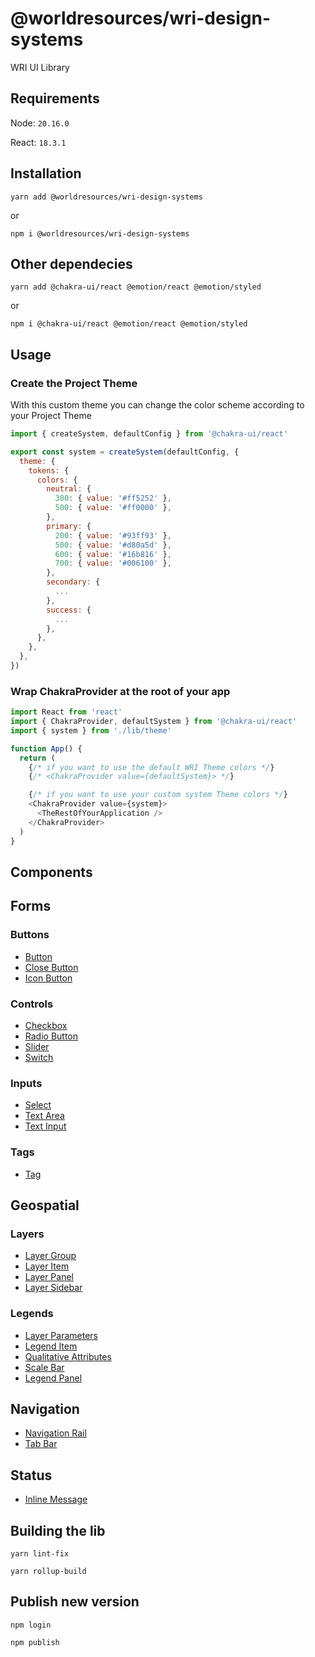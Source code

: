 # @worldresources/wri-design-systems

WRI UI Library

## Requirements

Node: `20.16.0`

React: `18.3.1`

## Installation

```
yarn add @worldresources/wri-design-systems
```

or

```
npm i @worldresources/wri-design-systems
```

## Other dependecies

```
yarn add @chakra-ui/react @emotion/react @emotion/styled
```

or

```
npm i @chakra-ui/react @emotion/react @emotion/styled
```

## Usage

### Create the Project Theme

With this custom theme you can change the color scheme according to your Project Theme

```js
import { createSystem, defaultConfig } from '@chakra-ui/react'

export const system = createSystem(defaultConfig, {
  theme: {
    tokens: {
      colors: {
        neutral: {
          300: { value: '#ff5252' },
          500: { value: '#ff0000' },
        },
        primary: {
          200: { value: '#93ff93' },
          500: { value: '#d80a5d' },
          600: { value: '#16b816' },
          700: { value: '#006100' },
        },
        secondary: {
          ...
        },
        success: {
          ...
        },
      },
    },
  },
})
```

### Wrap ChakraProvider at the root of your app

```js
import React from 'react'
import { ChakraProvider, defaultSystem } from '@chakra-ui/react'
import { system } from './lib/theme'

function App() {
  return (
    {/* if you want to use the default WRI Theme colors */}
    {/* <ChakraProvider value={defaultSystem}> */}

    {/* if you want to use your custom system Theme colors */}
    <ChakraProvider value={system}>
      <TheRestOfYourApplication />
    </ChakraProvider>
  )
}
```

## Components

## Forms

### Buttons

- [Button](https://github.com/wri/wri-design-systems/tree/main/src/components/Forms/Buttons/Button)
- [Close Button](https://github.com/wri/wri-design-systems/tree/main/src/components/Forms/Buttons/CloseButton)
- [Icon Button](https://github.com/wri/wri-design-systems/tree/main/src/components/Forms/Buttons/IconButton)

### Controls

- [Checkbox](https://github.com/wri/wri-design-systems/tree/main/src/components/Forms/Controls/Checkbox)
- [Radio Button](https://github.com/wri/wri-design-systems/tree/main/src/components/Forms/Controls/Radio)
- [Slider](https://github.com/wri/wri-design-systems/tree/main/src/components/Forms/Controls/Slider)
- [Switch](https://github.com/wri/wri-design-systems/tree/main/src/components/Forms/Controls/Switch)

### Inputs

- [Select](https://github.com/wri/wri-design-systems/tree/main/src/components/Forms/Inputs/Select)
- [Text Area](https://github.com/wri/wri-design-systems/tree/main/src/components/Forms/Inputs/Textarea)
- [Text Input](https://github.com/wri/wri-design-systems/tree/main/src/components/Forms/Inputs/TextInput)

### Tags

- [Tag](https://github.com/wri/wri-design-systems/tree/main/src/components/Forms/Tag)

## Geospatial

### Layers

- [Layer Group](https://github.com/wri/wri-design-systems/tree/main/src/components/Geospatial/Layers/LayerGroup)
- [Layer Item](https://github.com/wri/wri-design-systems/tree/main/src/components/Geospatial/Layers/LayerItem)
- [Layer Panel](https://github.com/wri/wri-design-systems/tree/main/src/components/Geospatial/Layers/LayerPanel)
- [Layer Sidebar](https://github.com/wri/wri-design-systems/tree/main/src/components/Geospatial/Layers/LayerSidebar)

### Legends

- [Layer Parameters](https://github.com/wri/wri-design-systems/tree/main/src/components/Geospatial/Legends/LayerParameters)
- [Legend Item](https://github.com/wri/wri-design-systems/tree/main/src/components/Geospatial/Legends/LegendItem)
- [Qualitative Attributes](https://github.com/wri/wri-design-systems/tree/main/src/components/Legend/QualitativeLegend)
- [Scale Bar](https://github.com/wri/wri-design-systems/tree/main/src/components/Legend/ScaleBar)
- [Legend Panel](https://github.com/wri/wri-design-systems/tree/main/src/components/Legend/LegendPanel)

## Navigation

- [Navigation Rail](https://github.com/wri/wri-design-systems/tree/main/src/components/Navigation/NavigationRail)
- [Tab Bar](https://github.com/wri/wri-design-systems/tree/main/src/components/Navigation/TabBar)

## Status

- [Inline Message](https://github.com/wri/wri-design-systems/tree/main/src/components/Status/InlineMessage)

## Building the lib

```
yarn lint-fix
```

```
yarn rollup-build
```

## Publish new version

```
npm login
```

```
npm publish
```
